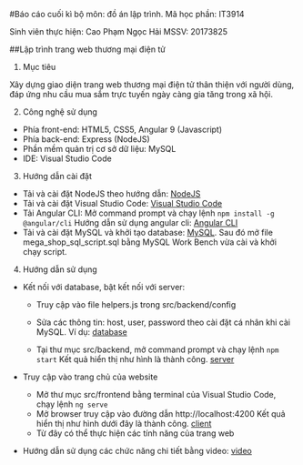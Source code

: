 #Báo cáo cuối kì bộ môn: đồ án lập trình. 
Mã học phần: IT3914

Sinh viên thực hiện: Cao Phạm Ngọc Hải
MSSV: 20173825

##Lập trình trang web thương mại điện tử

1. Mục tiêu

Xây dựng giao diện trang web thương mại điện tử thân thiện với người dùng, đáp ứng nhu cầu mua sắm trực tuyến ngày càng gia tăng trong xã hội.

2. Công nghệ sử dụng

- Phía front-end: HTML5, CSS5, Angular 9 (Javascript)
- Phía back-end: Express (NodeJS)
- Phần mềm quản trị cơ sở dữ liệu: MySQL
- IDE: Visual Studio Code

3. Hướng dẫn cài đặt

- Tải và cài đặt NodeJS theo hướng dẫn: [NodeJS](https://o7planning.org/vi/11921/huong-dan-cai-dat-nodejs-tren-windows)
- Tải và cài đặt Visual Studio Code: [Visual Studio Code](https://techtalk.vn/blog/posts/huong-dan-tai-cai-dat-va-su-dung-visual-studio-2019)
- Tải Angular CLI: Mở command prompt và chạy lệnh
`npm install -g @angular/cli` 
Hướng dẫn sử dụng angular cli: [Angular CLI](https://cli.angular.io/)
- Tải và cài đặt MySQL và khởi tạo database: [MySQL](https://o7planning.org/vi/10221/huong-dan-cai-dat-va-cau-hinh-mysql-community). Sau đó mở file mega_shop_sql_script.sql bằng MySQL Work Bench vừa cài và khởi chạy script.

4. Hướng dẫn sử dụng

- Kết nối với database, bật kết nối với server: 
	+ Truy cập vào file helpers.js trong src/backend/config
	+ Sửa các thông tin: host, user, password theo cài đặt cá nhân khi cài MySQL. Ví dụ:
		[database](media/database.png)
 
			 
	+ Tại thư mục src/backend, mở command prompt và chạy lệnh
`npm start`
	Kết quả hiển thị như hình là thành công.
		[server](media/server-running.png)

- Truy cập vào trang chủ của website 
	+ Mở thư mục src/frontend bằng terminal của Visual Studio Code, chạy lệnh `ng serve` 
	+ Mở browser truy cập vào đường dẫn http://localhost:4200
	Kết quả hiển thị như hình dưới đây là thành công.
		[client](media/website-running.png)
	+ Từ đây có thể thực hiện các tính năng của trang web

- Hướng dẫn sử dụng các chức năng chi tiết bằng video: [video](media/video.mp4)